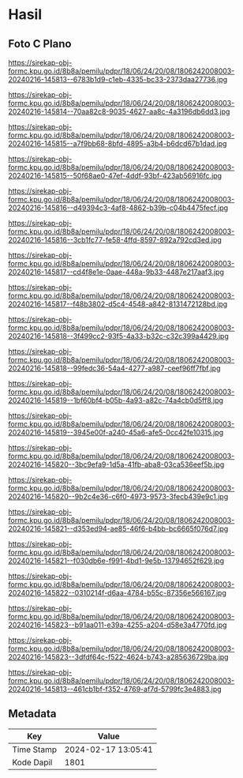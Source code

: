 # Hasil

## Foto C Plano

https://sirekap-obj-formc.kpu.go.id/8b8a/pemilu/pdpr/18/06/24/20/08/1806242008003-20240216-145813--6783b1d9-c1eb-4335-bc33-2373daa27736.jpg

https://sirekap-obj-formc.kpu.go.id/8b8a/pemilu/pdpr/18/06/24/20/08/1806242008003-20240216-145814--70aa82c8-9035-4627-aa8c-4a3196db6dd3.jpg

https://sirekap-obj-formc.kpu.go.id/8b8a/pemilu/pdpr/18/06/24/20/08/1806242008003-20240216-145815--a7f9bb68-8bfd-4895-a3b4-b6dcd67b1dad.jpg

https://sirekap-obj-formc.kpu.go.id/8b8a/pemilu/pdpr/18/06/24/20/08/1806242008003-20240216-145815--50f68ae0-47ef-4ddf-93bf-423ab56916fc.jpg

https://sirekap-obj-formc.kpu.go.id/8b8a/pemilu/pdpr/18/06/24/20/08/1806242008003-20240216-145816--d49394c3-4af8-4862-b39b-c04b4475fecf.jpg

https://sirekap-obj-formc.kpu.go.id/8b8a/pemilu/pdpr/18/06/24/20/08/1806242008003-20240216-145816--3cb1fc77-fe58-4ffd-8597-892a792cd3ed.jpg

https://sirekap-obj-formc.kpu.go.id/8b8a/pemilu/pdpr/18/06/24/20/08/1806242008003-20240216-145817--cd4f8e1e-0aae-448a-9b33-4487e217aaf3.jpg

https://sirekap-obj-formc.kpu.go.id/8b8a/pemilu/pdpr/18/06/24/20/08/1806242008003-20240216-145817--f48b3802-d5c4-4548-a842-8131472128bd.jpg

https://sirekap-obj-formc.kpu.go.id/8b8a/pemilu/pdpr/18/06/24/20/08/1806242008003-20240216-145818--3f499cc2-93f5-4a33-b32c-c32c399a4429.jpg

https://sirekap-obj-formc.kpu.go.id/8b8a/pemilu/pdpr/18/06/24/20/08/1806242008003-20240216-145818--99fedc36-54a4-4277-a987-ceef96ff7fbf.jpg

https://sirekap-obj-formc.kpu.go.id/8b8a/pemilu/pdpr/18/06/24/20/08/1806242008003-20240216-145819--1bf60bf4-b05b-4a93-a82c-74a4cb0d5ff8.jpg

https://sirekap-obj-formc.kpu.go.id/8b8a/pemilu/pdpr/18/06/24/20/08/1806242008003-20240216-145819--3945e00f-a240-45a6-afe5-0cc42fe10315.jpg

https://sirekap-obj-formc.kpu.go.id/8b8a/pemilu/pdpr/18/06/24/20/08/1806242008003-20240216-145820--3bc9efa9-1d5a-41fb-aba8-03ca536eef5b.jpg

https://sirekap-obj-formc.kpu.go.id/8b8a/pemilu/pdpr/18/06/24/20/08/1806242008003-20240216-145820--9b2c4e36-c6f0-4973-9573-3fecb439e9c1.jpg

https://sirekap-obj-formc.kpu.go.id/8b8a/pemilu/pdpr/18/06/24/20/08/1806242008003-20240216-145821--d353ed94-ae85-46f6-b4bb-bc6665f076d7.jpg

https://sirekap-obj-formc.kpu.go.id/8b8a/pemilu/pdpr/18/06/24/20/08/1806242008003-20240216-145821--f030db6e-f991-4bd1-9e5b-13794652f629.jpg

https://sirekap-obj-formc.kpu.go.id/8b8a/pemilu/pdpr/18/06/24/20/08/1806242008003-20240216-145822--0310214f-d6aa-4784-b55c-87356e566167.jpg

https://sirekap-obj-formc.kpu.go.id/8b8a/pemilu/pdpr/18/06/24/20/08/1806242008003-20240216-145823--b91aa011-e39a-4255-a204-d58e3a4770fd.jpg

https://sirekap-obj-formc.kpu.go.id/8b8a/pemilu/pdpr/18/06/24/20/08/1806242008003-20240216-145823--3dfdf64c-f522-4624-b743-a285636729ba.jpg

https://sirekap-obj-formc.kpu.go.id/8b8a/pemilu/pdpr/18/06/24/20/08/1806242008003-20240216-145813--461cb1bf-f352-4769-af7d-5799fc3e4883.jpg


## Metadata

| Key        | Value               |
| ---------- | ------------------- |
| Time Stamp | 2024-02-17 13:05:41 |
| Kode Dapil | 1801                |



